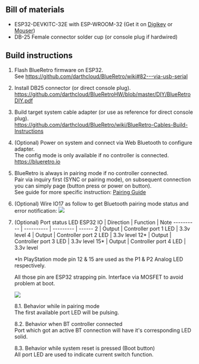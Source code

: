 ## Bill of materials
* ESP32-DEVKITC-32E with ESP-WROOM-32 (Get it on [Digikey](https://www.digikey.com/en/products/detail/espressif-systems/ESP32-DEVKITC-32E/12091810?s=N4IgTCBcDaIKYGcAOBmMBaAJnAbgawEsAXAY3TThAF0BfIA) or [Mouser](https://www.mouser.com/ProductDetail/Espressif-Systems/ESP32-DevKitC-32E?qs=sGAEpiMZZMv0NwlthflBi3XYxq%252BTapwyHnR2%2FrAf4bY%3D))
* DB-25 Female connector solder cup (or console plug if hardwired)

## Build instructions

1. Flash BlueRetro firmware on ESP32.\
See https://github.com/darthcloud/BlueRetro/wiki#82---via-usb-serial

3. Install DB25 connector (or direct console plug).\
https://github.com/darthcloud/BlueRetroHW/blob/master/DIY/BlueRetroDIY.pdf

4. Build target system cable adapter (or use as reference for direct console plug).\
https://github.com/darthcloud/BlueRetro/wiki/BlueRetro-Cables-Build-Instructions

5. (Optional) Power on system and connect via Web Bluetooth to configure adapter.\
   The config mode is only available if no controller is connected. \
https://blueretro.io

6. BlueRetro is always in pairing mode if no controller connected.\
   Pair via inquiry first (SYNC or pairing mode), on subsequent connection you can simply page (button press or power on button).\
   See guide for more specific instruction: [Pairing Guide](https://github.com/darthcloud/BlueRetro/wiki/Controller-pairing-guide)

7. (Optional) Wire IO17 as follow to get Bluetooth pairing mode status and error notification:
   ![](img/led_io17.png)

8. (Optional) Port status LED
   ESP32 IO | Direction | Function | Note
   ---------- | ---------- | --------- | ------
   2 | Output | Controller port 1 LED | 3.3v level
   4 | Output | Controller port 2 LED | 3.3v level
   12* | Output | Controller port 3 LED | 3.3v level
   15* | Output | Controller port 4 LED | 3.3v level

   *In PlayStation mode pin 12 & 15 are used as the P1 & P2 Analog LED respectively.

   All those pin are ESP32 strapping pin. Interface via MOSFET to avoid problem at boot.

   ![](img/port_led.png)

   8.1. Behavior while in pairing mode\
        The first available port LED will be pulsing.

   8.2. Behavior when BT controller connected\
        Port which got an active BT connection will have it's corresponding LED solid.

   8.3. Behavior while system reset is pressed (Boot button)\
        All port LED are used to indicate current switch function.
